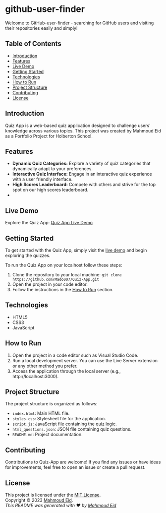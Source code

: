 # github-user-finder

Welcome to GitHub-user-finder - searching for GitHub users and visiting their repositories easily and simply!

## Table of Contents

- [Introduction](#introduction)
- [Features](#features)
- [Live Demo](#live-demo)
- [Getting Started](#getting-started)
- [Technologies](#technologies)
- [How to Run](#how-to-run)
- [Project Structure](#project-structure)
- [Contributing](#contributing)
- [License](#license)

## Introduction

Quiz App is a web-based quiz application designed to challenge users' knowledge across various topics. This project was created by Mahmoud Eid as a Portfolio Project for Holberton School.

## Features

- **Dynamic Quiz Categories:** Explore a variety of quiz categories that dynamically adapt to your preferences.
- **Interactive Quiz Interface:** Engage in an interactive quiz experience with a user friendly interface.
- **High Scores Leaderboard:** Compete with others and strive for the top spot on our high scores leaderboard.
- 
## Live Demo

Explore the Quiz App: [Quiz App Live Demo](https://mado007.github.io/Quiz-App/)

## Getting Started
To get started with the Quiz App, simply visit the [live demo](https://mado007.github.io/Quiz-App/) and begin exploring the quizzes.

To run the Quiz App on your localhost follow these steps:

1. Clone the repository to your local machine: `git clone https://github.com/Mado007/Quiz-App.git`
2. Open the project in your code editor.
3. Follow the instructions in the [How to Run](#how-to-run) section.

## Technologies

- HTML5
- CSS3
- JavaScript

## How to Run

1. Open the project in a code editor such as Visual Studio Code.
2. Run a local development server. You can use the Live Server extension or any other method you prefer.
3. Access the application through the local server (e.g., http://localhost:3000).

## Project Structure

The project structure is organized as follows:

- `index.html`: Main HTML file.
- `styles.css`: Stylesheet file for the application.
- `script.js`: JavaScript file containing the quiz logic.
- `html_questions.json`: JSON file containing quiz questions.
- `README.md`: Project documentation.

## Contributing

Contributions to Quiz-App are welcome! If you find any issues or have ideas for improvements, feel free to open an issue or create a pull request.

## License

This project is licensed under the [MIT License](https://rem.mit-license.org/).<br />
Copyright © 2023 [Mahmoud Eid](https://github.com/Mado007).<br />
_This README was generated with ❤️ by [Mahmoud Eid](https://github.com/Mado007)_
